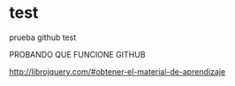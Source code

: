 test
====

prueba github test

PROBANDO QUE FUNCIONE GITHUB


http://librojquery.com/#obtener-el-material-de-aprendizaje
